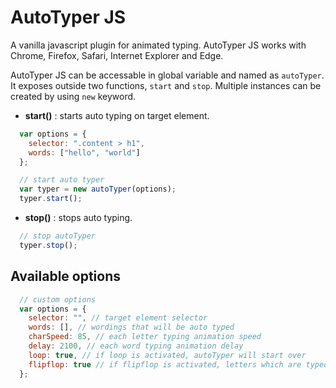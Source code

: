 # AutoTyper JS
A vanilla javascript plugin for animated typing. AutoTyper JS works with Chrome, Firefox, Safari, Internet Explorer and Edge.

AutoTyper JS can be accessable in global variable and named as `autoTyper`. It exposes outside two functions, `start` and `stop`. Multiple instances can be created by using `new` keyword.

- **start()** : starts auto typing on target element.
```javascript
  var options = {
    selector: ".content > h1",
    words: ["hello", "world"]
  };

  // start auto typer
  var typer = new autoTyper(options);
  typer.start();
```

- **stop()** : stops auto typing.
```javascript
  // stop autoTyper
  typer.stop();
```

## Available options
```javascript
  // custom options
  var options = {
    selector: "", // target element selector
    words: [], // wordings that will be auto typed
    charSpeed: 85, // each letter typing animation speed
    delay: 2100, // each word typing animation delay
    loop: true, // if loop is activated, autoTyper will start over
    flipflop: true // if flipflop is activated, letters which are typed animated will be removed ony by one animated
  };
```
